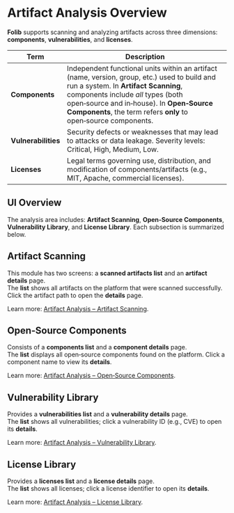# Artifact Analysis Overview

**Folib** supports scanning and analyzing artifacts across three dimensions: **components**, **vulnerabilities**, and **licenses**.

| Term | Description |
|---|---|
| **Components** | Independent functional units within an artifact (name, version, group, etc.) used to build and run a system. In **Artifact Scanning**, components include *all* types (both open‑source and in‑house). In **Open‑Source Components**, the term refers **only** to open‑source components. |
| **Vulnerabilities** | Security defects or weaknesses that may lead to attacks or data leakage. Severity levels: Critical, High, Medium, Low. |
| **Licenses** | Legal terms governing use, distribution, and modification of components/artifacts (e.g., MIT, Apache, commercial licenses). |

## UI Overview

The analysis area includes: **Artifact Scanning**, **Open‑Source Components**, **Vulnerability Library**, and **License Library**. Each subsection is summarized below.

## Artifact Scanning

This module has two screens: a **scanned artifacts list** and an **artifact details** page.  
The **list** shows all artifacts on the platform that were scanned successfully. Click the artifact path to open the **details** page.

Learn more: [Artifact Analysis – Artifact Scanning](/help/docs/artifact-analysis/artifact-scanning.html).

## Open‑Source Components

Consists of a **components list** and a **component details** page.  
The **list** displays all open‑source components found on the platform. Click a component name to view its **details**.

Learn more: [Artifact Analysis – Open‑Source Components](/help/docs/artifact-analysis/open-source-components.html).

## Vulnerability Library

Provides a **vulnerabilities list** and a **vulnerability details** page.  
The **list** shows all vulnerabilities; click a vulnerability ID (e.g., CVE) to open its **details**.

Learn more: [Artifact Analysis – Vulnerability Library](/help/docs/artifact-analysis/vulnerability-library.html).

## License Library

Provides a **licenses list** and a **license details** page.  
The **list** shows all licenses; click a license identifier to open its **details**.

Learn more: [Artifact Analysis – License Library](/help/docs/artifact-analysis/certificate-library.html).

